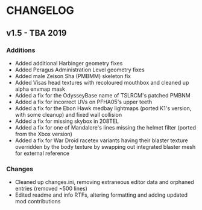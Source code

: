 # CHANGELOG
## v1.5 - TBA 2019
### Additions
* Added additional Harbinger geometry fixes
* Added Peragus Administration Level geometry fixes
* Added male Zeison Sha (PMBMM) skeleton fix
* Added Visas head textures with recoloured mouthbox and cleaned up alpha envmap mask
* Added a fix for the OdysseyBase name of TSLRCM's patched PMBNM
* Added a fix for incorrect UVs on PFHA05's upper teeth
* Added a fix for the Ebon Hawk medbay lightmaps (ported K1's version, with some cleanup) and fixed wall collision
* Added a fix for missing skybox in 208TEL
* Added a fix for one of Mandalore's lines missing the helmet filter (ported from the Xbox version)
* Added a fix for War Droid racetex variants having their blaster texture overridden by the body texture by swapping out integrated blaster mesh for external reference

### Changes
* Cleaned up changes.ini, removing extraneous editor data and orphaned entries (removed ~500 lines)
* Edited readme and info RTFs, altering formatting and adding updated mod contributions